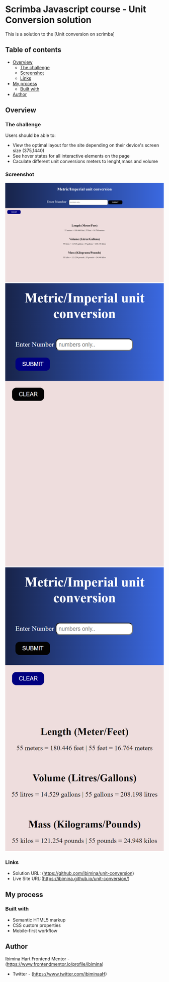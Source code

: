 # Scrimba Javascript course - Unit Conversion solution

This is a solution to the [Unit conversion on scrimba]

## Table of contents

- [Overview](#overview)
  - [The challenge](#the-challenge)
  - [Screenshot](#screenshot)
  - [Links](#links)
- [My process](#my-process)
  - [Built with](#built-with)
- [Author](#author)



## Overview

### The challenge

Users should be able to:

- View the optimal layout for the site depending on their device's screen size (375,1440)
- See hover states for all interactive elements on the page
- Caculate different unit conversions meters to lenght,mass and volume

### Screenshot

![desktop](index.html_number(NestHubMax).png)
![mobile](index.html_number(iPhone6_7_8).png)
![mobile](index.html_number(iPhone6_7_8)a.png)


### Links
- Solution URL: (https://github.com/ibimina/unit-conversion)
- Live Site URL:(https://ibimina.github.io/unit-conversion/)


## My process

### Built with

- Semantic HTML5 markup
- CSS custom properties
- Mobile-first workflow




## Author
Ibimina Hart
 Frontend Mentor - (https://www.frontendmentor.io/profile/ibimina)
- Twitter - (https://www.twitter.com/ibiminaaH)

